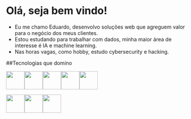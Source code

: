 # Olá, seja bem vindo!
- Eu me chamo Eduardo, desenvolvo soluções web que agreguem valor para o negócio dos meus clientes. 
- Estou estudando para trabalhar com dados, minha maior área de interesse é IA e machine learning. 
- Nas horas vagas, como hobby, estudo cybersecurity e hacking. 

##Tecnologias que domino

<img src="https://cdn.jsdelivr.net/gh/devicons/devicon/icons/python/python-original.svg" height="50px"><img src="https://cdn.jsdelivr.net/gh/devicons/devicon/icons/numpy/numpy-original.svg" height="50px"><img src="https://cdn.jsdelivr.net/gh/devicons/devicon/icons/pandas/pandas-original.svg" height="50px"><img src="https://cdn.jsdelivr.net/gh/devicons/devicon/icons/tensorflow/tensorflow-original.svg" height="50px"><img src="https://cdn.jsdelivr.net/gh/devicons/devicon/icons/docker/docker-plain.svg" height="50px">


<img src="https://cdn.jsdelivr.net/gh/devicons/devicon/icons/html5/html5-plain-wordmark.svg" height="50px"><img src="https://cdn.jsdelivr.net/gh/devicons/devicon/icons/css3/css3-plain-wordmark.svg" height="50px"><img src="https://cdn.jsdelivr.net/gh/devicons/devicon/icons/javascript/javascript-original.svg" height="50px">



<!---
edumachadocampos/edumachadocampos is a ✨ special ✨ repository because its `README.md` (this file) appears on your GitHub profile.
You can click the Preview link to take a look at your changes.
--->
